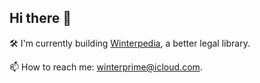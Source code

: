 ## Hi there 👋

🛠️ I'm currently building [Winterpedia](https://winterpedia.com), a better legal library.

📫 How to reach me: [winterprime@icloud.com](mailto:winterprime@icloud.com).
